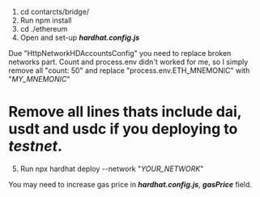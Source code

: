 1. cd contarcts/bridge/ 
2. Run npm install
3. cd ./ethereum
4. Open and set-up ***hardhat.config.js***

Due "HttpNetworkHDAccountsConfig" you need to replace broken networks part.
Count and process.env didn't worked for me, so I simply remove all "count: 50" and replace "process.env.ETH_MNEMONIC" with "*MY_MNEMONIC*"

# Remove all lines thats include dai, usdt and usdc if you deploying to *testnet*.

5. Run npx hardhat deploy --network "*YOUR_NETWORK*"

You may need to increase gas price in ***hardhat.config.js***, ***gasPrice*** field.